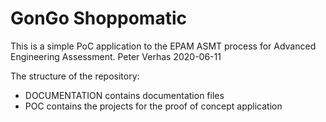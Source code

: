 # GonGo Shoppomatic

This is a simple PoC application to the EPAM ASMT process for Advanced Engineering
Assessment. Peter Verhas 2020-06-11
 
The structure of the repository:

- DOCUMENTATION contains documentation files
- POC contains the projects for the proof of concept application